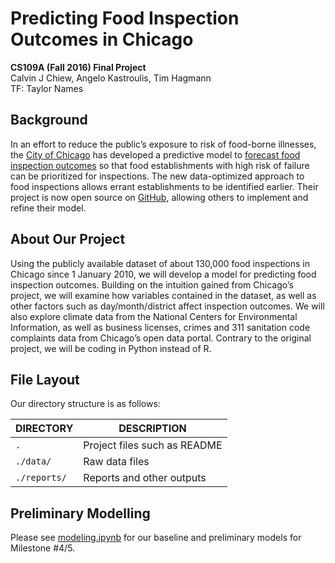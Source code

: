# Predicting Food Inspection Outcomes in Chicago
**CS109A (Fall 2016) Final Project**<br>
Calvin J Chiew, Angelo Kastroulis, Tim Hagmann<br>
TF: Taylor Names<br>

## Background
In an effort to reduce the public’s exposure to risk of food-borne illnesses, the [City of Chicago](https://github.com/Chicago) has developed a predictive model to [forecast food inspection outcomes](http://chicago.github.io/food-inspections-evaluation/) so that food establishments with high risk of failure can be prioritized for inspections. The new data-optimized approach to food inspections allows errant establishments to be identified earlier. Their project is now open source on [GitHub](https://github.com/Chicago/food-inspections-evaluation), allowing others to implement and refine their model.

## About Our Project
Using the publicly available dataset of about 130,000 food inspections in Chicago since 1 January 2010, we will develop a model for predicting food inspection outcomes. Building on the intuition gained from Chicago’s project, we will examine how variables contained in the dataset, as well as other factors such as day/month/district affect inspection outcomes. We will also explore climate data from the National Centers for Environmental Information, as well as business licenses, crimes and 311 sanitation code complaints data from Chicago’s open data portal. Contrary to the original project, we will be coding in Python instead of R.

## File Layout
Our directory structure is as follows:

DIRECTORY           | DESCRIPTION
--------------------|----------------------
`.`                 | Project files such as README
`./data/`           | Raw data files
`./reports/`        | Reports and other outputs

## Preliminary Modelling
Please see [modeling.ipynb](https://github.com/angelok1/cs109project/blob/master/modeling.ipynb) for our baseline and preliminary models for Milestone #4/5.
